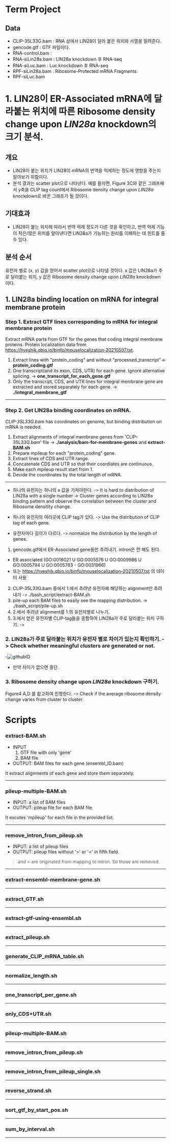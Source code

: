 # Term Project

## Data
- CLIP-35L33G.bam : RNA 상에서 LIN28이 달라 붙은 위치와 서열을 알려준다.
- gencode.gtf : GTF 파일이다.
- RNA-control.bam : 
- RNA-siLin28a.bam : LIN28a knockdown 후 RNA-seq
- RNA-siLuc.bam : Luc knockdown 후 RNA-seq
- RPF-siLin28a.bam : Ribosome-Protected mRNA Fragments
- RPF-siLuc.bam


# 1. LIN28이 ER-Associated mRNA에 달라붙는 위치에 따른 Ribosome density change upon *LIN28a* knockdown의 크기 분석.
## 개요
- LIN28이 붙는 위치가 LIN28이 mRNA의 번역을 억제하는 정도에 영항을 주는지 알아보기 위함이다. 
- 분석 결과는 scatter plot으로 나타낸다. 예를 들자면, Figure 3C와 같은 그래프에서 y축을 CLIP tag count에서 Ribosome density change upon *LIN28a* knockdown로 바꾼 그래프가 될 것이다.

## 기대효과
- LIN28이 붙는 위치에 따라서 번역 억제 정도가 다른 것을 확인하고, 번역 억제 기능이 적은/많은 위치를 알아낸다면 LIN28a가 기능하는 원리를 이해하는 데 힌트를 줄 수 있다.

## 분석 순서
유전자 별로 (x, y) 값을 얻어서 scatter plot으로 나타낼 것이다. x 값은 LIN28a가 주로 달라붙는 위치, y 값은 Ribosome density change upon *LIN28a* knockdown 이다.

## 1. LIN28a binding location on mRNA for integral membrane protein
### Step 1. Extract GTF lines corresponding to mRNA for integral membrane protein
Extract mRNA parts from GTF for the genes that coding integral membrane proteins.
Protein localization data from https://hyeshik.qbio.io/binfo/mouselocalization-20210507.txt.
1. Extract lines with "protein_coding" and without "processed_transcript"-> **protein_coding.gtf**
2. One transcript(and its exon, CDS, UTR) for each gene. Ignore alternative splicing. -> **one_transcript_for_each_gene.gtf**
3. Only the transcript, CDS, and UTR lines for integral membrane gene are extracted and stored separately for each gene. -> **./integral_membrane_gtf**
---

### Step 2. Get LIN28a binding coordinates on mRNA. 
*CLIP-35L33G.bam* has coordinates on genome, but binding distribution on mRNA is needed.
1. Extract alignments of integral membrane genes from 'CLIP-35L33G.bam' file -> **./analysis/bam-for-membrane-genes** and **extract-BAM.sh**
2. Prepare mpileup for each "protein_coding" gene. 
3. Extract lines of CDS and UTR range.
4. Concatenate CDS and UTR so that their coordiates are continuous.
5. Make each mpileup result start from 1.
6. Devide the coordinates by the total length of mRNA. 

---
- 하나의 유전자는 하나의 x 값을 가져야한다. -> It is hard to distribution of LIN28a with a single number -> Cluster genes according to LIN28a binding pattern and observe the correlation between the cluster and Ribosome densitity change.

- 하나의 유전자의 여러곳에 CLIP tag가 있다. -> Use the distribution of CLIP tag of each gene.


- 유전자마다 길이가 다르다. -> normalize the distribution by the length of genes.


1. gencode.gtf에서 ER-Associated gene들만 추려내기. intron은 안 해도 된다.
  - ER associated (GO:0016021 U GO:0005576 U GO:0009986 U GO:0005794 U GO:0005783 - GO:0031966)
  - 또는 https://hyeshik.qbio.io/binfo/mouselocalization-20210507.txt 의 데이터 사용
2. CLIP-35L33G.bam 중에서 1.에서 추려낸 유전자에 해당하는 alignment만 추려내기 -> ./bash_script/extract-BAM.sh
3. pile-up each BAM files to easily see the mapping distribution. -> ./bash_script/pile-up.sh
4. 2.에서 추려낸 alignment를 1.의 유전자별로 나누기.
5. 3.에서 얻은 유전자별 CLIP-tag들을 종합하여 LIN28a가 주로 달라붙는 위치 구하기. -> 

### 2. LIN28a가 주로 달라붙는 위치가 유전자 별로 차이가 있는지 확인하기. -> Check whether meaningful clusters are generated or not.
-![githubID](./heatmap.png)
- 만약 차이가 없으면 중단. 

### 3. Ribosome density change upon *LIN28a* knockdown 구하기.
Figure4 A,D 를 참고하여 진행한다. -> Check if the average ribosome density change varies from cluster to cluster.

# Scripts
### extract-BAM.sh
- INPUT
  1. GTF file with only 'gene'
  2. BAM file
- OUTPUT: BAM files for each gene (ensembl_ID.bam)

It extract alignments of each gene and store them separately. 

---
### pileup-multiple-BAM.sh
- INPUT: a list of BAM files
- OUTPUT: pileup file for each BAM file

It excutes 'mpileup' for each file in the provided list.

---
### remove_intron_from_pileup.sh
- INPUT: a list of pileup files
- OUTPUT: pileup files without '>' or '<' in fifth field.

> and < are originated from mapping to intron. So those are removed.
---
### extract-ensembl-membrane-gene.sh
---
### extract_GTF.sh
---
### extract-gtf-using-ensembl.sh
---
### extract_pileup.sh
---
### generate_CLIP_mRNA_table.sh
---
### normalize_length.sh
---
### one_transcript_per_gene.sh
---
### only_CDS+UTR.sh
---
### pileup-multiple-BAM.sh
---
### remove_intron_from_pileup.sh
---
### remove_intron_from_pileup_single.sh
---
### reverse_strand.sh
---
### sort_gtf_by_start_pos.sh
---
### sum_by_interval.sh
---
